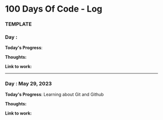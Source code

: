 # 100 Days Of Code - Log

### TEMPLATE
### Day : 

**Today's Progress**: 

**Thoughts:** 

**Link to work:** 

* * *
### Day : May 29, 2023

**Today's Progress**: Learning about Git and Github

**Thoughts:** 

**Link to work:** 

